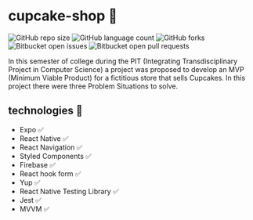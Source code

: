 # cupcake-shop 🧁

![GitHub repo size](https://img.shields.io/github/repo-size/will763/cupcake-shop?style=for-the-badge)
![GitHub language count](https://img.shields.io/github/languages/count/will763/cupcake-shop?style=for-the-badge)
![GitHub forks](https://img.shields.io/github/forks/will763/cupcake-shop?style=for-the-badge)
![Bitbucket open issues](https://img.shields.io/bitbucket/issues/will763/cupcake-shop?style=for-the-badge)
![Bitbucket open pull requests](https://img.shields.io/bitbucket/pr-raw/will763/cupcake-shop?style=for-the-badge)

In this semester of college during the PIT (Integrating Transdisciplinary Project in Computer Science) a project was proposed to develop an MVP (Minimum Viable Product) for a fictitious store that sells Cupcakes. In this project there were three Problem Situations to solve.

## technologies 🚀

 - Expo ✅
 - React Native ✅
 - React Navigation ✅ 
 - Styled Components ✅ 
 - Firebase ✅ 
 - React hook form ✅ 
 - Yup ✅ 
 - React Native Testing Library ✅ 
 - Jest ✅ 
 - MVVM ✅ 
